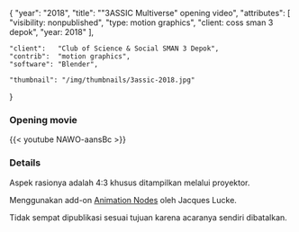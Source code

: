 {
	"year": "2018",
	"title": "\"3ASSIC Multiverse\" opening video",
	"attributes": [
		"visibility: nonpublished",
		"type: motion graphics",
		"client: coss sman 3 depok",
		"year: 2018"
	],
	
	"client":   "Club of Science & Social SMAN 3 Depok",
	"contrib":  "motion graphics",
	"software": "Blender",
	
	"thumbnail": "/img/thumbnails/3assic-2018.jpg"
}

### Opening movie
{{< youtube NAWO-aansBc >}}

### Details
Aspek rasionya adalah 4:3 khusus ditampilkan melalui proyektor.

Menggunakan add-on [Animation Nodes](https://animation-nodes.com/) oleh Jacques Lucke.

Tidak sempat dipublikasi sesuai tujuan karena acaranya sendiri dibatalkan.

